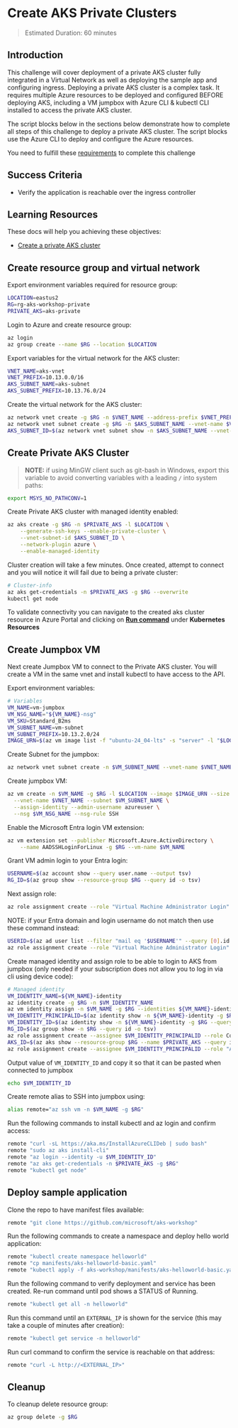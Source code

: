 # Create AKS Private Clusters

> Estimated Duration: 60 minutes

## Introduction

This challenge will cover deployment of a private AKS cluster fully integrated in a Virtual Network as well as deploying the sample app and configuring ingress. Deploying a private AKS cluster is a complex task. It requires multiple Azure resources to be deployed and configured BEFORE deploying AKS, including a VM jumpbox with Azure CLI & kubectl CLI installed to access the private AKS cluster.

The script blocks below in the sections below demonstrate how to complete all steps of this challenge to deploy a private AKS cluster. The script blocks use the Azure CLI to deploy and configure the Azure resources.

You need to fulfill these [requirements](environment-setup.md) to complete this challenge

## Success Criteria

- Verify the application is reachable over the ingress controller

## Learning Resources

These docs will help you achieving these objectives:

- [Create a private AKS cluster](https://learn.microsoft.com/en-us/azure/aks/private-clusters)

## Create resource group and virtual network

Export environment variables required for resource group:

```bash
LOCATION=eastus2
RG=rg-aks-workshop-private
PRIVATE_AKS=aks-private
```

Login to Azure and create resource group:

```bash
az login
az group create --name $RG --location $LOCATION
```

Export variables for the virtual network for the AKS cluster:

```bash
VNET_NAME=aks-vnet
VNET_PREFIX=10.13.0.0/16
AKS_SUBNET_NAME=aks-subnet
AKS_SUBNET_PREFIX=10.13.76.0/24
```

Create the virtual network for the AKS cluster:

```bash
az network vnet create -g $RG -n $VNET_NAME --address-prefix $VNET_PREFIX -l $LOCATION
az network vnet subnet create -g $RG -n $AKS_SUBNET_NAME --vnet-name $VNET_NAME --address-prefix $AKS_SUBNET_PREFIX
AKS_SUBNET_ID=$(az network vnet subnet show -n $AKS_SUBNET_NAME --vnet-name $VNET_NAME -g $RG --query id -o tsv)
```

## Create Private AKS Cluster

> **NOTE:** if using MinGW client such as git-bash in Windows, export this variable to avoid converting variables with a leading `/` into system paths:

```bash
export MSYS_NO_PATHCONV=1
```

Create Private AKS cluster with managed identity enabled:

```bash
az aks create -g $RG -n $PRIVATE_AKS -l $LOCATION \
    --generate-ssh-keys --enable-private-cluster \
    --vnet-subnet-id $AKS_SUBNET_ID \
    --network-plugin azure \
    --enable-managed-identity
```

Cluster creation will take a few minutes. Once created, attempt to connect and you will notice it will fail due to being a private cluster:

```bash
# Cluster-info
az aks get-credentials -n $PRIVATE_AKS -g $RG --overwrite
kubectl get node
```

To validate connectivity you can navigate to the created aks cluster resource in Azure Portal and clicking on [**Run command**](https://learn.microsoft.com/en-us/azure/aks/access-private-cluster?source=recommendations&tabs=azure-cli#run-commands-on-your-aks-cluster) under **Kubernetes Resources**

## Create Jumpbox VM

Next create Jumpbox VM to connect to the Private AKS cluster. You will create a VM in the same vnet and install kubectl to have access to the API.

Export environment variables:

```bash
# Variables
VM_NAME=vm-jumpbox
VM_NSG_NAME="${VM_NAME}-nsg"
VM_SKU=Standard_B2ms
VM_SUBNET_NAME=vm-subnet
VM_SUBNET_PREFIX=10.13.2.0/24
IMAGE_URN=$(az vm image list -f "ubuntu-24_04-lts" -s "server" -l "$LOCATION" --query '[0].urn' -o tsv)
```

Create Subnet for the jumpbox:

```bash
az network vnet subnet create -n $VM_SUBNET_NAME --vnet-name $VNET_NAME -g "$RG" --address-prefixes $VM_SUBNET_PREFIX
```

Create jumpbox VM:

```bash
az vm create -n $VM_NAME -g $RG -l $LOCATION --image $IMAGE_URN --size $VM_SKU --generate-ssh-keys \
  --vnet-name $VNET_NAME --subnet $VM_SUBNET_NAME \
  --assign-identity --admin-username azureuser \
  --nsg $VM_NSG_NAME --nsg-rule SSH
```

Enable the Microsoft Entra login VM extension:

```bash
az vm extension set --publisher Microsoft.Azure.ActiveDirectory \
    --name AADSSHLoginForLinux -g $RG --vm-name $VM_NAME
```

Grant VM admin login to your Entra login:

```bash
USERNAME=$(az account show --query user.name --output tsv)
RG_ID=$(az group show --resource-group $RG --query id -o tsv)
```

Next assign role:

```bash
az role assignment create --role "Virtual Machine Administrator Login" --assignee $USERNAME --scope $RG_ID
```

NOTE: if your Entra domain and login username do not match then use these command instead:

```bash
USERID=$(az ad user list --filter "mail eq '$USERNAME'" --query [0].id -o tsv)
az role assignment create --role "Virtual Machine Administrator Login" --assignee-object-id $USERID --scope $RG_ID
```

Create managed identity and assign role to be able to login to AKS from jumpbox (only needed if your subscription does not allow you to log in via cli using device code):

```bash
# Managed identity
VM_IDENTITY_NAME=${VM_NAME}-identity
az identity create -g $RG -n $VM_IDENTITY_NAME
az vm identity assign -n $VM_NAME -g $RG --identities ${VM_NAME}-identity
VM_IDENTITY_PRINCIPALID=$(az identity show -n ${VM_NAME}-identity -g $RG --query principalId -o tsv)
VM_IDENTITY_ID=$(az identity show -n ${VM_NAME}-identity -g $RG --query id -o tsv)
RG_ID=$(az group show -n $RG --query id -o tsv)
az role assignment create --assignee $VM_IDENTITY_PRINCIPALID --role Contributor --scope $RG_ID
AKS_ID=$(az aks show --resource-group $RG --name $PRIVATE_AKS --query id --output tsv)
az role assignment create --assignee $VM_IDENTITY_PRINCIPALID --role "Azure Kubernetes Service RBAC Cluster Admin" --scope $AKS_ID
```

Output value of `VM_IDENTITY_ID` and copy it so that it can be pasted when connected to jumpbox

```bash
echo $VM_IDENTITY_ID
```

Create remote alias to SSH into jumpbox using:

```bash
alias remote="az ssh vm -n $VM_NAME -g $RG"
```

Run the following commands to install kubectl and az login and confirm access:

```bash
remote "curl -sL https://aka.ms/InstallAzureCLIDeb | sudo bash"
remote "sudo az aks install-cli"
remote "az login --identity -u $VM_IDENTITY_ID"
remote "az aks get-credentials -n $PRIVATE_AKS -g $RG"
remote "kubectl get node"
```

## Deploy sample application

Clone the repo to have manifest files available:

```bash
remote "git clone https://github.com/microsoft/aks-workshop"
```

Run the following commands to create a namespace and deploy hello world application:

```bash
remote "kubectl create namespace helloworld"
remote "cp manifests/aks-helloworld-basic.yaml"
remote "kubectl apply -f aks-workshop/manifests/aks-helloworld-basic.yaml -n helloworld"
```

Run the following command to verify deployment and service has been created. Re-run command until pod shows a STATUS of Running.

```bash
remote "kubectl get all -n helloworld"
```

Run this command until an `EXTERNAL_IP` is shown for the service (this may take a couple of minutes after creation):

```bash
remote "kubectl get service -n helloworld"
```

Run curl command to confirm the service is reachable on that address:

```bash
remote "curl -L http://<EXTERNAL_IP>"
```

## Cleanup

To cleanup delete resource group:

```bash
az group delete -g $RG
```
